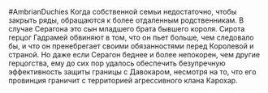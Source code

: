 #AmbrianDuchies
Когда собственной семьи недостаточно, чтобы закрыть ряды, обращаются к более отдаленным родственникам. В случае Серагона это сын младшего брата бывшего короля. Сирота герцог Гадрамей обвиняют в том, что он пьет больше, чем следовало бы, и что он пренебрегает своими обязанностями перед Королевой и страной. Но даже если Серагон беднее и более непокорен, чем другие герцогства, ему до сих пор удалось обеспечить безупречную эффективность защиты границы с Давокаром, несмотря на то, что его провинция граничит с территорией агрессивного клана Карохар.
